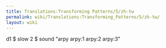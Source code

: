 ```yaml
---
title: Translations:Transforming Patterns/5/zh-tw
permalink: wiki/Translations:Transforming_Patterns/5/zh-tw/
layout: wiki
---
```


d1 $ slow 2 $ sound "arpy arpy:1 arpy:2 arpy:3"

</syntaxhighlight>
